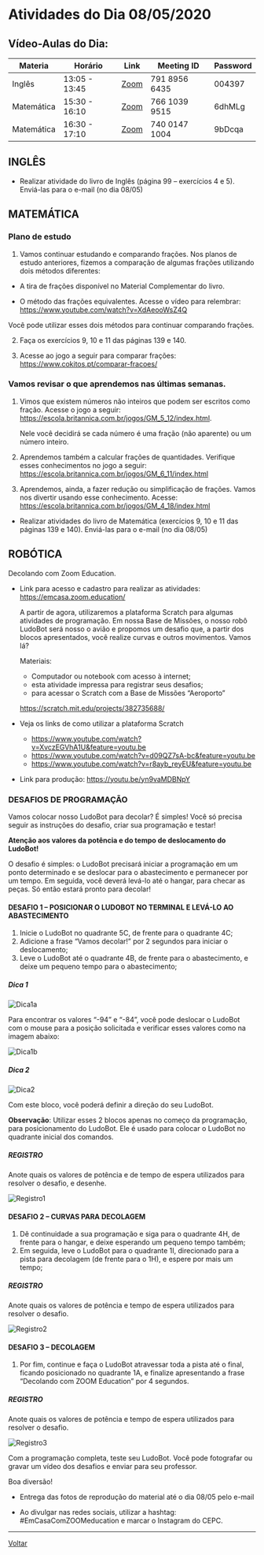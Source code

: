 # Atividades do Dia 08/05/2020

## Vídeo-Aulas do Dia:

| Materia | Horário | Link | Meeting ID | Password |
|---------|---------|------|------------|----------|
| Inglês  | 13:05 - 13:45 | [Zoom](https://us04web.zoom.us/j/79189566435?pwd=YWp5UU5sWWRyUjltUlpCVlk1QzNwUT09) | 791 8956 6435 | 004397 |
| Matemática | 15:30 - 16:10 | [Zoom](https://us04web.zoom.us/j/76610399515?pwd=S1FROXFOR1p4TlBEMmR1Q21KVFR6QT09) | 766 1039 9515 | 6dhMLg |
| Matemática | 16:30 - 17:10 | [Zoom](https://us04web.zoom.us/j/74001471004?pwd=VmF3V2FvcnlMSnFyd3d2ancwdUR0QT09) | 740 0147 1004 | 9bDcqa |


## INGLÊS

* Realizar atividade do livro de Inglês (página 99 – exercícios 4 e 5). Enviá-las para o e-mail (no dia
08/05)

## MATEMÁTICA

### Plano de estudo

1) Vamos continuar estudando e comparando frações. Nos planos de estudo anteriores, fizemos a comparação de algumas frações utilizando dois métodos diferentes:

  * A tira de frações disponível no Material Complementar do livro.

  * O método das frações equivalentes. Acesse o vídeo para relembrar: <https://www.youtube.com/watch?v=XdAeooWsZ4Q>

  Você pode utilizar esses dois métodos para continuar comparando frações.

2) Faça os exercícios 9, 10 e 11 das páginas 139 e 140.

3) Acesse ao jogo a seguir para comparar frações: <https://www.cokitos.pt/comparar-fracoes/>

### Vamos revisar o que aprendemos nas últimas semanas.

1) Vimos que existem números não inteiros que podem ser escritos como fração. Acesse o jogo a seguir: <https://escola.britannica.com.br/jogos/GM_5_12/index.html>.

   Nele você decidirá se cada número é uma fração (não aparente) ou um número inteiro.

2) Aprendemos também a calcular frações de quantidades. Verifique esses conhecimentos no jogo a seguir: <https://escola.britannica.com.br/jogos/GM_6_11/index.html>

3) Aprendemos, ainda, a fazer redução ou simplificação de frações. Vamos nos divertir usando esse conhecimento. Acesse: <https://escola.britannica.com.br/jogos/GM_4_18/index.html>

* Realizar atividades do livro de Matemática (exercícios 9, 10 e 11 das páginas 139 e 140). Enviá-las
para o e-mail (no dia 08/05)

## ROBÓTICA

Decolando com Zoom Education.

* Link para acesso e cadastro para realizar as atividades: <https://emcasa.zoom.education/>

  A partir de agora, utilizaremos a plataforma Scratch para algumas atividades de programação. Em nossa Base de Missões, o nosso robô LudoBot será nosso o avião e propomos um desafio que, a partir dos blocos apresentados, você realize curvas e outros movimentos. Vamos lá?
  
  Materiais: 
   * Computador ou notebook com acesso à internet; 
   * esta atividade impressa para registrar seus desafios;
   * para acessar o Scratch com a Base de Missões “Aeroporto”
   
    <https://scratch.mit.edu/projects/382735688/>
    
* Veja os links de como utilizar a plataforma Scratch

  * https://www.youtube.com/watch?v=XvczEGVhA1U&feature=youtu.be
  * https://www.youtube.com/watch?v=d09QZ7sA-bc&feature=youtu.be
  * https://www.youtube.com/watch?v=r8ayb_reyEU&feature=youtu.be

* Link para produção: https://youtu.be/yn9vaMDBNpY

### DESAFIOS DE PROGRAMAÇÃO

Vamos colocar nosso LudoBot para decolar? É simples! Você só precisa seguir as instruções do desafio, criar sua programação e testar!

  **Atenção aos valores da potência e do tempo de deslocamento do LudoBot!**

O desafio é simples: o LudoBot precisará iniciar a programação em um ponto determinado e se deslocar para o abastecimento e permanecer por um tempo. Em seguida, você deverá levá-lo até o hangar, para checar as peças. Só então estará pronto para decolar!

#### DESAFIO 1 – POSICIONAR O LUDOBOT NO TERMINAL E LEVÁ-LO AO ABASTECIMENTO

1. Inicie o LudoBot no quadrante 5C, de frente para o quadrante 4C;
2. Adicione a frase “Vamos decolar!” por 2 segundos para iniciar o deslocamento;
3. Leve o LudoBot até o quadrante 4B, de frente para o abastecimento, e deixe um pequeno tempo para o abastecimento;

##### Dica 1

![Dica1a](imgs/robotica_20200508_1.png)

Para encontrar os valores “-94” e “-84”, você pode deslocar o LudoBot com o mouse para a posição solicitada e verificar esses valores como na imagem abaixo:

![Dica1b](imgs/robotica_20200508_2.png)

##### Dica 2

![Dica2](imgs/robotica_20200508_3.png)

Com este bloco, você poderá definir a direção do seu LudoBot.

**Observação**: Utilizar esses 2 blocos apenas no começo da programação, para posicionamento do LudoBot. Ele é usado para colocar o LudoBot no quadrante inicial dos comandos.

##### REGISTRO

Anote quais os valores de potência e de tempo de espera utilizados para resolver o desafio, e desenhe.

![Registro1](imgs/robotica_20200508_4.png)

#### DESAFIO 2 – CURVAS PARA DECOLAGEM

1. Dê continuidade a sua programação e siga para o quadrante 4H, de frente para o hangar, e deixe esperando um pequeno tempo também;
2. Em seguida, leve o LudoBot para o quadrante 1I, direcionado para a pista para decolagem (de frente para o 1H), e espere por mais um tempo;

##### REGISTRO

Anote quais os valores de potência e tempo de espera utilizados para resolver o desafio.

![Registro2](imgs/robotica_20200508_5.png)

#### DESAFIO 3 – DECOLAGEM

1. Por fim, continue e faça o LudoBot atravessar toda a pista até o final, ficando posicionado no quadrante 1A, e finalize apresentando a frase “Decolando com ZOOM Education” por 4 segundos.

##### REGISTRO

Anote quais os valores de potência e tempo de espera utilizados para resolver o desafio. 

![Registro3](imgs/robotica_20200508_6.png)

Com a programação completa, teste seu LudoBot. Você pode fotografar ou gravar um vídeo dos desafios e enviar para seu professor.

Boa diversão!

* Entrega das fotos de reprodução do material até o dia 08/05 pelo e-mail

* Ao divulgar nas redes sociais, utilizar a hashtag: #EmCasaComZOOMeducation e marcar o Instagram do CEPC.


---
[Voltar](index.md)
